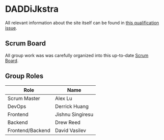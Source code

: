 # DADDiJkstra

All relevant information about the site itself can be found in [this qualification issue](https://github.com/CSA-Tri-1/CSATri1/issues/29).

## Scrum Board

All group work was was carefully organized into this up-to-date [Scrum Board](https://github.com/orgs/CSA-Tri-1/projects/3/views/1).

## Group Roles

| Role | Name |
|-|-|
| Scrum Master | Alex Lu |
| DevOps | Derrick Huang |
| Frontend | Jishnu Singiresu |
| Backend | Drew Reed |
| Frontend/Backend | David Vasilev |
